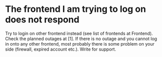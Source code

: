 # The frontend I am trying to log on does not respond

Try to login on other frontend instead (see list of frontends at Frontend). Check the planned outages at [1]. If there is no outage and you cannot log in onto any other frontend, most probably there is some problem on your side (firewall, expired account etc.). Write for support. 


